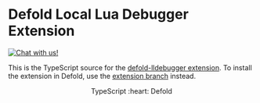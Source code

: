 # Defold Local Lua Debugger Extension
<a href="https://discord.gg/eukcq5m"><img alt="Chat with us!" src="https://img.shields.io/discord/766898804896038942.svg?colorB=7581dc&logo=discord&logoColor=white"></a>

This is the TypeScript source for the [defold-lldebugger extension](https://github.com/ts-defold/defold-lldebugger/tree/extension).  To install the extension in Defold, use the [extension branch](https://github.com/ts-defold/defold-lldebugger/tree/extension) instead.  

<p align="center" class="h4">
  TypeScript :heart: Defold
</p>
